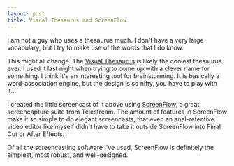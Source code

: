 ```yaml
---
layout: post
title: Visual Thesaurus and ScreenFlow
---
```




I am not a guy who uses a thesaurus much. I don't have a very large vocabulary, but I try to make use of the words that I do know.

This might all change. The [Visual Thesaurus](http://visualthesaurus.com) is likely the coolest thesaurus ever. I used it last night when trying to come up with a clever name for something. I think it's an interesting tool for brainstorming. It is basically a word-association engine, but the design is so nifty, you have to play with it...

I created the little screencast of it above using [ScreenFlow](http://www.telestream.net/screen-flow/overview.htm), a great screencapture suite from Telestream. The amount of features in ScreenFlow make it so simple to do elegant screencasts, that even an anal-retentive video editor like myself didn't have to take it outside ScreenFlow into Final Cut or After Effects.

Of all the screencasting software I've used, ScreenFlow is definitely the simplest, most robust, and well-designed.
